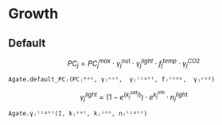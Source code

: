 # Growth

## Default

```math
PC_j = PC_j^{max} \cdot \gamma^{nut}_j \cdot \gamma^{light}_j \cdot f^{temp}_j \cdot \gamma^{CO2}_j
```
   
```@docs
Agate.default_PCⱼ(PCⱼᵐᵃˣ, γⱼⁿᵘᵗ,  γⱼˡⁱᵍʰᵗ, fⱼᵗᵉᵐᵖ,  γⱼᶜᵒ²)
```

```math
\gamma^{light}_j = (1 - e^{(k_j^{sat} I)}) \cdot e^{k_{j}^{inh}} \cdot n_j^{light}
```

```@docs
Agate.γⱼˡⁱᵍʰᵗ(I, kⱼˢᵃᵗ, kⱼⁱⁿʰ, nⱼˡⁱᵍʰᵗ)
```